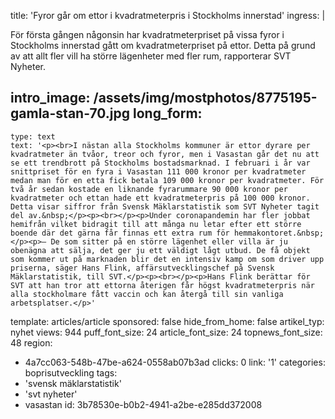 title: 'Fyror går om ettor i kvadratmeterpris i Stockholms innerstad'
ingress: |
  <p>För första gången någonsin har kvadratmeterpriset på vissa fyror i Stockholms innerstad gått om kvadratmeterpriset på ettor. Detta på grund av att allt fler vill ha större lägenheter med fler rum, rapporterar SVT Nyheter.
  </p>
  
intro_image: /assets/img/mostphotos/8775195-gamla-stan-70.jpg
long_form:
  -
    type: text
    text: '<p><br>I nästan alla Stockholms kommuner är ettor dyrare per kvadratmeter än tvåor, treor och fyror, men i Vasastan går det nu att se ett trendbrott på Stockholms bostadsmarknad. I februari i år var snittpriset för en fyra i Vasastan 111 000 kronor per kvadratmeter medan man för en etta fick betala 109 000 kronor per kvadratmeter. För två år sedan kostade en liknande fyrarummare 90 000 kronor per kvadratmeter och ettan hade ett kvadratmeterpris på 100 000 kronor. Detta visar siffror från Svensk Mäklarstatistik som SVT Nyheter tagit del av.&nbsp;</p><p><br></p><p>Under coronapandemin har fler jobbat hemifrån vilket bidragit till att många nu letar efter ett större boende där det gärna får finnas ett extra rum för hemmakontoret.&nbsp;</p><p>– De som sitter på en större lägenhet eller villa är ju obenägna att sälja, det ger ju ett väldigt lågt utbud. De få objekt som kommer ut på marknaden blir det en intensiv kamp om som driver upp priserna, säger Hans Flink, affärsutvecklingschef på Svensk Mäklarstatistik, till SVT.</p><p><br></p><p>Hans Flink berättar för SVT att han tror att ettorna återigen får högst kvadratmeterpris när alla stockholmare fått vaccin och kan återgå till sin vanliga arbetsplatser.</p>'
template: articles/article
sponsored: false
hide_from_home: false
artikel_typ: nyhet
views: 944
puff_font_size: 24
article_font_size: 24
topnews_font_size: 48
region:
  - 4a7cc063-548b-47be-a624-0558ab07b3ad
clicks: 0
link: '1'
categories: boprisutveckling
tags:
  - 'svensk mäklarstatistik'
  - 'svt nyheter'
  - vasastan
id: 3b78530e-b0b2-4941-a2be-e285dd372008
